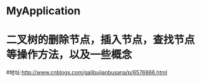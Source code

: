 # MyApplication
# 二叉树的删除节点，插入节点，查找节点等操作方法，以及一些概念
#地址:http://www.cnblogs.com/galibujianbusana/p/6576866.html
